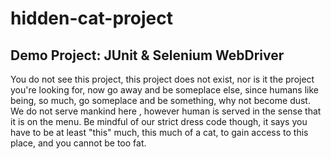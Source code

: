 # hidden-cat-project
## Demo Project: JUnit & Selenium WebDriver

You do not see this project, this project does not exist, nor is it the project you're looking for, now go away and be someplace else, since humans like being, so much, go someplace and be something, why not become dust. We do not serve mankind here , however human is served in the sense that it is on the menu. Be mindful of our strict dress code though, it says you have to be at least "this" much, this much of a cat, to gain access to this place, and you cannot be too fat. 

